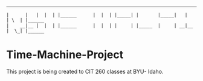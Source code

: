  _______ _____ _______ _______      _______ _______ _______ _     _ _____ __   _ _______
    |      |   |  |  | |______      |  |  | |_____| |       |_____|   |   | \  | |______
    |    __|__ |  |  | |______      |  |  | |     | |_____  |     | __|__ |  \_| |______
                                                                                        
 

                                                                                         


# Time-Machine-Project

This project is being created to CIT 260 classes at BYU- Idaho.
